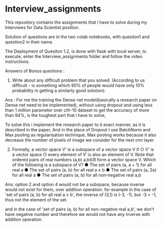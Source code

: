 # Interview_assignments
This repository contains the assignments that i have to solve during my Interviews for Data Scientist position.

Solution of questions are in the two colab notebooks, with quesiton1 and question2 in their name.

The Deployment of Quesiton 1.2, is done with flask with local server, 
to execute, enter the Interview_assignments folder and follow the video instructions.

Answers of Bonus questions :

1. Write about any difficult problem that you solved. (According to us difficult - is
something which 90% of people would have only 10% probability in getting a
similarly good solution).

Ans : For me the training the Dense net model(basically a research paper on Dense net need to be implemented), without using dropout and using less than 1 million parameter over cifr-10 dataset to get the accuracy of more than 94%, is the toughest part 
that i have to solve, 

To solve this i implement the research paper to it exact manner, as it is described in the paper, 
And in the place of Dropout I use BatchNorm and Max pooling as regularisation technique, 
Max pooling works because it also decrease the number of pixels of image we consider for the next cnn layer.


2. Formally, a vector space V' is a subspace of a vector space V if
○ V' is a vector space
○ every element of V′ is also an element of V.
Note that ordered pairs of real numbers (a,b) a,b∈R form a vector space V. Which of
the following is a subspace of V?
● The set of pairs (a, a + 1) for all real a
● The set of pairs (a, b) for all real a ≥ b
● The set of pairs (a, 2a) for all real a
● The set of pairs (a, b) for all non-negative real a,b

Ans: option 2 and option 4 would not be a subspace, because inverse would not exist for them, over addition operation.
for example in the case of 'set of pairs (a, b) for all real a ≥ b', the inverse of (3,1) is (-3, -1), but -3 < -1, thus not the element of the set.

and in the case of 'set of pairs (a, b) for all non-negative real a,b', we don't have negative number and therefore we would not have any inverse with addition operation.
